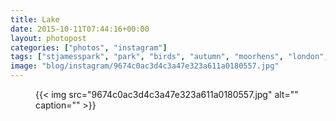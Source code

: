 ```yaml
---
title: Lake
date: 2015-10-11T07:44:16+00:00
layout: photopost
categories: ["photos", "instagram"]
tags: ["stjamesspark", "park", "birds", "autumn", "moorhens", "london", "westminster"]
image: "blog/instagram/9674c0ac3d4c3a47e323a611a0180557.jpg"
---
```


<figure class="photo photo--square">
  {{< img src="9674c0ac3d4c3a47e323a611a0180557.jpg" alt="" caption="" >}}

</figure>


